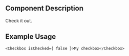 ## Component Description

Check it out.

## Example Usage

```
<Checkbox isChecked={ false }>My checkbox</Checkbox>
```
